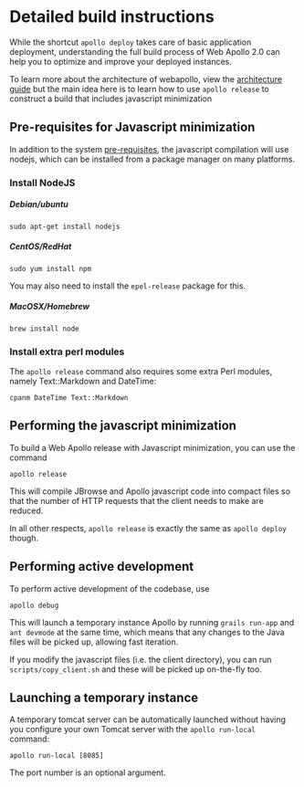# Detailed build instructions


While the shortcut `apollo deploy` takes care of basic application deployment, understanding the full build process of
Web Apollo 2.0 can help you to optimize and improve your deployed instances.

To learn more about the architecture of webapollo, view the [architecture guide](Architecture.md) but the main idea here is to
learn how to use `apollo release` to construct a build that includes javascript minimization


## Pre-requisites for Javascript minimization

In addition to the system [pre-requisites](Prerequisites.md), the javascript compilation will use nodejs, which can be
installed from a package manager on many platforms.

### Install NodeJS

##### Debian/ubuntu

`sudo apt-get install nodejs`


##### CentOS/RedHat

`sudo yum install npm`

You may also need to install the `epel-release` package for this.

##### MacOSX/Homebrew

`brew install node`

### Install extra perl modules

The `apollo release` command also requires some extra Perl modules, namely Text::Markdown and DateTime:

`cpanm DateTime Text::Markdown`

## Performing the javascript minimization

To build a Web Apollo release with Javascript minimization, you can use the command

`apollo release`

This will compile JBrowse and Apollo javascript code into compact files so that the number of HTTP requests that the client needs to make are reduced.

In all other respects, `apollo release` is exactly the same as `apollo deploy` though.


## Performing active development

To perform active development of the codebase, use

```apollo debug```

This will launch a temporary instance Apollo by running `grails run-app` and `ant devmode` at the same time, which means that any changes to the Java files will be picked up, allowing fast iteration.

If you modify the javascript files (i.e. the client directory), you can run `scripts/copy_client.sh` and these will be picked up on-the-fly too.


## Launching a temporary instance

A temporary tomcat server can be automatically launched without having you configure your own Tomcat server with the `apollo run-local` command:

`apollo run-local [8085]`

The port number is an optional argument.


